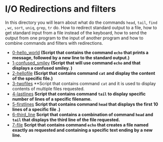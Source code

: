 # I/O Redirections and filters
In this directory you will learn about what do the commands `head`, `tail`, `find` , `wc`, `sort`, `uniq`, `grep`, `tr` do. How to redirect standard output to a file, how to get standard input from a file instead of the keyboard, how to send the output from one program to the input of another program and how to combine commands and filters with redirections.
- [0-hello_world](https://github.com/eno007/shell/blob/main/io_redirections_and_filters/0-hello_world) 
**(Script that contains the command `echo` that prints a message, followed by a new line to the standard output.)** 
- [1-confused_smiley](https://github.com/eno007/shell/blob/main/io_redirections_and_filters/1-confused_smiley) 
**(Script that will use command `echo` and that displays a confused smiley. )**
- [2-hellofile](https://github.com/eno007/shell/blob/main/io_redirections_and_filters/2-hellofile) 
**(Script that contains command `cat` and display the content of the specific file.)** 
- [3-twofiles](https://github.com/eno007/shell/blob/main/io_redirections_and_filters/3-twofiles) 
**Script that contains command `cat` and it is used to display contents of multiple files requested.
- [4-lastlines](https://github.com/eno007/shell/blob/main/io_redirections_and_filters/4-lastlines) 
**Script that contains command `tail` to display specific number of lines of a specific filename.** 
- [5-firstlines](https://github.com/eno007/shell/blob/main/io_redirections_and_filters/5-firstlines) 
**Script that contains command `head` that displays the first 10 lines of a specific file .)** 
- [6-third_line](https://github.com/eno007/shell/blob/main/io_redirections_and_filters/6-third_line) 
**Script that contains a combination of command `head` and `tail` that displays the third line of the file requested.**
- [7-file](https://github.com/eno007/shell/blob/main/io_redirections_and_filters/7-file) 
**Script that contains command `echo` that creates a file named exactly as requested and containing a specific text  ending by a new line.** 
